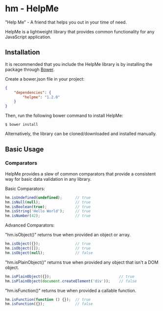 # hm - HelpMe

"Help Me" - A friend that helps you out in your time of need.

HelpMe is a lightweight library that provides common functionality for any JavaScript application.


## Installation

It is recommended that you include the HelpMe library is by installing the package through [Bower](http://bower.io/).

Create a bower.json file in your project:
```json
{
    "dependencies": {
        "helpme": "1.2.0"
    }
}
```

Then, run the following bower command to install HelpMe:
```
$ bower install
```

Alternatively, the library can be cloned/downloaded and installed manually.


## Basic Usage

### Comparators

HelpMe provides a slew of common comparators that provide a consistent way for basic data validation in any library.

Basic Comparators:

```javascript
hm.isUndefined(undefined);      // true
hm.isNull(null);                // true
hm.isBoolean(true);             // true
hm.isString('Hello World');     // true
hm.isNumber(42);                // true
```

Advanced Comparators:

"hm.isObject()" returns true when provided an object or array.
```javascript
hm.isObject({});                // true
hm.isObject([]);                // true
hm.isObject(null);              // false
```

"hm.isPlainObject()" returns true when provided any object that isn't a DOM object.
```javascript
hm.isPlainObject({});                               // true
hm.isPlainObject(document.createElement('div'));    // false
```

"hm.isFunction()" returns true when provided a callable function.
```javascript
hm.isFunction(function () {});  // true
hm.isFunction({});              // false
```

